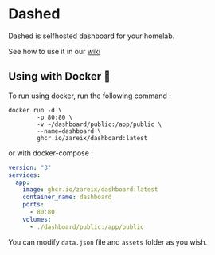 # Dashed

Dashed is selfhosted dashboard for your homelab.

See how to use it in our [wiki](https://github.com/Zareix/dashboard/wiki)

## Using with Docker 🐳

To run using docker, run the following command :

```
docker run -d \
        -p 80:80 \
        -v ~/dashboard/public:/app/public \
        --name=dashboard \
        ghcr.io/zareix/dashboard:latest
```

or with docker-compose :

```yml
version: "3"
services:
  app:
    image: ghcr.io/zareix/dashboard:latest
    container_name: dashboard
    ports:
      - 80:80
    volumes:
      - ./dashboard/public:/app/public
```

You can modify `data.json` file and `assets` folder as you wish.
